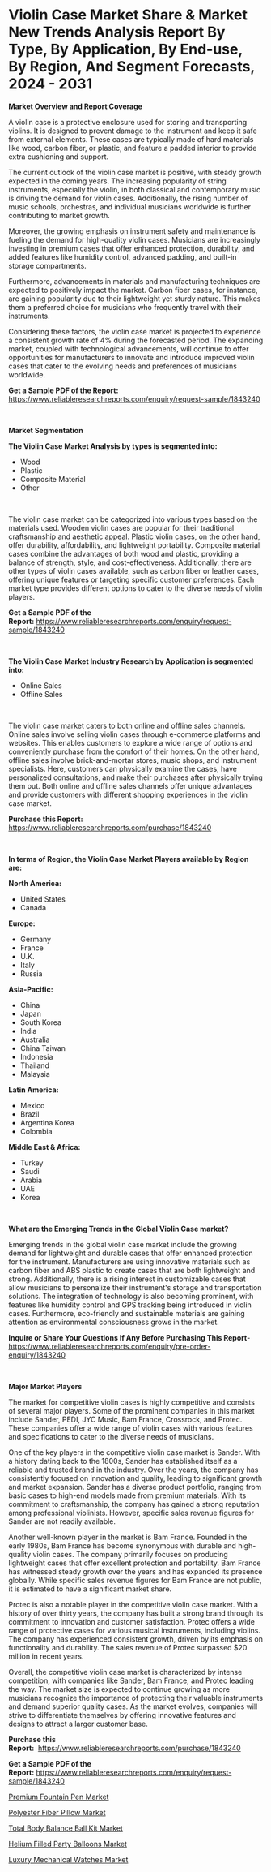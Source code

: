 <p><h1>Violin Case Market Share & Market New Trends Analysis Report By Type, By Application, By End-use, By Region, And Segment Forecasts, 2024 - 2031</h1></p><p><strong>Market Overview and Report Coverage</strong></p>
<p><p>A violin case is a protective enclosure used for storing and transporting violins. It is designed to prevent damage to the instrument and keep it safe from external elements. These cases are typically made of hard materials like wood, carbon fiber, or plastic, and feature a padded interior to provide extra cushioning and support.</p><p>The current outlook of the violin case market is positive, with steady growth expected in the coming years. The increasing popularity of string instruments, especially the violin, in both classical and contemporary music is driving the demand for violin cases. Additionally, the rising number of music schools, orchestras, and individual musicians worldwide is further contributing to market growth.</p><p>Moreover, the growing emphasis on instrument safety and maintenance is fueling the demand for high-quality violin cases. Musicians are increasingly investing in premium cases that offer enhanced protection, durability, and added features like humidity control, advanced padding, and built-in storage compartments.</p><p>Furthermore, advancements in materials and manufacturing techniques are expected to positively impact the market. Carbon fiber cases, for instance, are gaining popularity due to their lightweight yet sturdy nature. This makes them a preferred choice for musicians who frequently travel with their instruments.</p><p>Considering these factors, the violin case market is projected to experience a consistent growth rate of 4% during the forecasted period. The expanding market, coupled with technological advancements, will continue to offer opportunities for manufacturers to innovate and introduce improved violin cases that cater to the evolving needs and preferences of musicians worldwide.</p></p>
<p><strong>Get a Sample PDF of the Report:</strong> <a href="https://www.reliableresearchreports.com/enquiry/request-sample/1843240">https://www.reliableresearchreports.com/enquiry/request-sample/1843240</a></p>
<p>&nbsp;</p>
<p><strong>Market Segmentation</strong></p>
<p><strong>The Violin Case Market Analysis by types is segmented into:</strong></p>
<p><ul><li>Wood</li><li>Plastic</li><li>Composite Material</li><li>Other</li></ul></p>
<p>&nbsp;</p>
<p><p>The violin case market can be categorized into various types based on the materials used. Wooden violin cases are popular for their traditional craftsmanship and aesthetic appeal. Plastic violin cases, on the other hand, offer durability, affordability, and lightweight portability. Composite material cases combine the advantages of both wood and plastic, providing a balance of strength, style, and cost-effectiveness. Additionally, there are other types of violin cases available, such as carbon fiber or leather cases, offering unique features or targeting specific customer preferences. Each market type provides different options to cater to the diverse needs of violin players.</p></p>
<p><strong>Get a Sample PDF of the Report:</strong>&nbsp;<a href="https://www.reliableresearchreports.com/enquiry/request-sample/1843240">https://www.reliableresearchreports.com/enquiry/request-sample/1843240</a></p>
<p>&nbsp;</p>
<p><strong>The Violin Case Market Industry Research by Application is segmented into:</strong></p>
<p><ul><li>Online Sales</li><li>Offline Sales</li></ul></p>
<p>&nbsp;</p>
<p><p>The violin case market caters to both online and offline sales channels. Online sales involve selling violin cases through e-commerce platforms and websites. This enables customers to explore a wide range of options and conveniently purchase from the comfort of their homes. On the other hand, offline sales involve brick-and-mortar stores, music shops, and instrument specialists. Here, customers can physically examine the cases, have personalized consultations, and make their purchases after physically trying them out. Both online and offline sales channels offer unique advantages and provide customers with different shopping experiences in the violin case market.</p></p>
<p><strong>Purchase this Report:</strong>&nbsp; <a href="https://www.reliableresearchreports.com/purchase/1843240">https://www.reliableresearchreports.com/purchase/1843240</a></p>
<p>&nbsp;</p>
<p><strong>In terms of Region, the Violin Case Market Players available by Region are:</strong></p>
<p>
    <p> <strong> North America: </strong>
        <ul>
            <li>United States</li>
            <li>Canada</li>
        </ul>
        </p> 
    <p> <strong> Europe: </strong>
        <ul>
            <li>Germany</li>
            <li>France</li>
            <li>U.K.</li>
            <li>Italy</li>
            <li>Russia</li>
        </ul>
        </p> 
    <p> <strong> Asia-Pacific: </strong>
        <ul>
            <li>China</li>
            <li>Japan</li>
            <li>South Korea</li>
            <li>India</li>
            <li>Australia</li>
            <li>China Taiwan</li>
            <li>Indonesia</li>
            <li>Thailand</li>
            <li>Malaysia</li>
        </ul>
        </p> 
    <p> <strong> Latin America: </strong>
        <ul>
            <li>Mexico</li>
            <li>Brazil</li>
            <li>Argentina Korea</li>
            <li>Colombia</li>
        </ul>
        </p> 
    <p> <strong> Middle East & Africa: </strong>
        <ul>
            <li>Turkey</li>
            <li>Saudi</li>
            <li>Arabia</li>
            <li>UAE</li>
            <li>Korea</li>
        </ul>
    </p>
    </p>
<p>&nbsp;</p>
<p><strong>What are the Emerging Trends in the Global Violin Case market?</strong></p>
<p><p>Emerging trends in the global violin case market include the growing demand for lightweight and durable cases that offer enhanced protection for the instrument. Manufacturers are using innovative materials such as carbon fiber and ABS plastic to create cases that are both lightweight and strong. Additionally, there is a rising interest in customizable cases that allow musicians to personalize their instrument's storage and transportation solutions. The integration of technology is also becoming prominent, with features like humidity control and GPS tracking being introduced in violin cases. Furthermore, eco-friendly and sustainable materials are gaining attention as environmental consciousness grows in the market.</p></p>
<p><strong>Inquire or Share Your Questions If Any Before Purchasing This Report</strong>- <a href="https://www.reliableresearchreports.com/enquiry/pre-order-enquiry/1843240">https://www.reliableresearchreports.com/enquiry/pre-order-enquiry/1843240</a></p>
<p>&nbsp;</p>
<p><strong>Major Market Players</strong></p>
<p><p>The market for competitive violin cases is highly competitive and consists of several major players. Some of the prominent companies in this market include Sander, PEDI, JYC Music, Bam France, Crossrock, and Protec. These companies offer a wide range of violin cases with various features and specifications to cater to the diverse needs of musicians.</p><p>One of the key players in the competitive violin case market is Sander. With a history dating back to the 1800s, Sander has established itself as a reliable and trusted brand in the industry. Over the years, the company has consistently focused on innovation and quality, leading to significant growth and market expansion. Sander has a diverse product portfolio, ranging from basic cases to high-end models made from premium materials. With its commitment to craftsmanship, the company has gained a strong reputation among professional violinists. However, specific sales revenue figures for Sander are not readily available.</p><p>Another well-known player in the market is Bam France. Founded in the early 1980s, Bam France has become synonymous with durable and high-quality violin cases. The company primarily focuses on producing lightweight cases that offer excellent protection and portability. Bam France has witnessed steady growth over the years and has expanded its presence globally. While specific sales revenue figures for Bam France are not public, it is estimated to have a significant market share.</p><p>Protec is also a notable player in the competitive violin case market. With a history of over thirty years, the company has built a strong brand through its commitment to innovation and customer satisfaction. Protec offers a wide range of protective cases for various musical instruments, including violins. The company has experienced consistent growth, driven by its emphasis on functionality and durability. The sales revenue of Protec surpassed $20 million in recent years.</p><p>Overall, the competitive violin case market is characterized by intense competition, with companies like Sander, Bam France, and Protec leading the way. The market size is expected to continue growing as more musicians recognize the importance of protecting their valuable instruments and demand superior quality cases. As the market evolves, companies will strive to differentiate themselves by offering innovative features and designs to attract a larger customer base.</p></p>
<p><strong>Purchase this Report:</strong>&nbsp;&nbsp;<a href="https://www.reliableresearchreports.com/purchase/1843240">https://www.reliableresearchreports.com/purchase/1843240</a></p>
<p></p>
<p><strong>Get a Sample PDF of the Report:</strong>&nbsp;<a href="https://www.reliableresearchreports.com/enquiry/request-sample/1843240">https://www.reliableresearchreports.com/enquiry/request-sample/1843240</a></p>
<p><p><a href="https://github.com/julyju69/Market-Research-Report-List-1/blob/main/premium-fountain-pen-market.md">Premium Fountain Pen Market</a></p><p><a href="https://github.com/mauripalmi/Market-Research-Report-List-1/blob/main/polyester-fiber-pillow-market.md">Polyester Fiber Pillow Market</a></p><p><a href="https://github.com/globismark/Market-Research-Report-List-1/blob/main/total-body-balance-ball-kit-market.md">Total Body Balance Ball Kit Market</a></p><p><a href="https://github.com/nathandecarvalho/Market-Research-Report-List-1/blob/main/helium-filled-party-balloons-market.md">Helium Filled Party Balloons Market</a></p><p><a href="https://github.com/markusgodoy/Market-Research-Report-List-1/blob/main/luxury-mechanical-watches-market.md">Luxury Mechanical Watches Market</a></p></p>